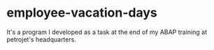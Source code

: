 # employee-vacation-days
It's a program I developed as a task at the end of my ABAP training at petrojet's headquarters.

